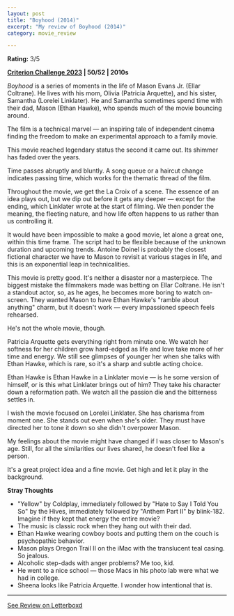 ```yaml
---
layout: post
title: "Boyhood (2014)"
excerpt: "My review of Boyhood (2014)"
category: movie_review

---
```


**Rating:** 3/5

<b><a href="https://boxd.it/pXW6q/detail">Criterion Challenge 2023</a> | 50/52 | 2010s</b>

<i>Boyhood</i> is a series of moments in the life of Mason Evans Jr. (Ellar Coltrane). He lives with his mom, Olivia (Patricia Arquette), and his sister, Samantha (Lorelei Linklater). He and Samantha sometimes spend time with their dad, Mason (Ethan Hawke), who spends much of the movie bouncing around.

The film is a technical marvel — an inspiring tale of independent cinema finding the freedom to make an experimental approach to a family movie.

This movie reached legendary status the second it came out. Its shimmer has faded over the years.

Time passes abruptly and bluntly. A song queue or a haircut change indicates passing time, which works for the thematic thread of the film.

Throughout the movie, we get the La Croix of a scene. The essence of an idea plays out, but we dip out before it gets any deeper — except for the ending, which Linklater wrote at the start of filming. We then ponder the meaning, the fleeting nature, and how life often happens to us rather than us controlling it.

It would have been impossible to make a good movie, let alone a great one, within this time frame. The script had to be flexible because of the unknown duration and upcoming trends. Antoine Doinel is probably the closest fictional character we have to Mason to revisit at various stages in life, and this is an exponential leap in technicalities.

This movie is pretty good. It's neither a disaster nor a masterpiece. The biggest mistake the filmmakers made was betting on Ellar Coltrane. He isn't a standout actor, so, as he ages, he becomes more boring to watch on-screen. They wanted Mason to have Ethan Hawke's "ramble about anything" charm, but it doesn't work — every impassioned speech feels rehearsed.

He's not the whole movie, though.

Patricia Arquette gets everything right from minute one. We watch her softness for her children grow hard-edged as life and love take more of her time and energy. We still see glimpses of younger her when she talks with Ethan Hawke, which is rare, so it's a sharp and subtle acting choice.

Ethan Hawke is Ethan Hawke in a Linklater movie — is he some version of himself, or is this what Linklater brings out of him? They take his character down a reformation path. We watch all the passion die and the bitterness settles in.

I wish the movie focused on Lorelei Linklater. She has charisma from moment one. She stands out even when she's older. They must have directed her to tone it down so she didn't overpower Mason.

My feelings about the movie might have changed if I was closer to Mason's age. Still, for all the similarities our lives shared, he doesn't feel like a person.

It's a great project idea and a fine movie. Get high and let it play in the background.

<b>Stray Thoughts</b>
* "Yellow" by Coldplay, immediately followed by "Hate to Say I Told You So" by the Hives, immediately followed by "Anthem Part II" by blink-182. Imagine if they kept that energy the entire movie?
* The music is classic rock when they hang out with their dad.
* Ethan Hawke wearing cowboy boots and putting them on the couch is psychopathic behavior.
* Mason plays Oregon Trail II on the iMac with the translucent teal casing. So jealous.
* Alcoholic step-dads with anger problems? Me too, kid.
* He went to a nice school — those Macs in his photo lab were what we had in college.
* Sheena looks like Patricia Arquette. I wonder how intentional that is.

<hr>

[See Review on Letterboxd](https://boxd.it/5mXWld)
